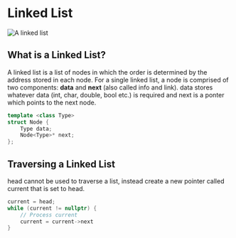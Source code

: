 # Linked List


![A linked list](\linked_list.png)



## What is a Linked List?

A linked list is a list of nodes in which the order is determined by the address stored in each node. 
For a single linked list, a node is comprised of two components: **data** and **next** (also called info and link).
data stores whatever data (int, char, double, bool etc.) is required and next is a ponter which points to the next node.

```cpp
template <class Type>
struct Node {
	Type data;
	Node<Type>* next;
};
```

## Traversing a Linked List

head cannot be used to traverse a list, instead create a new pointer called current that is set to head. 

```cpp
current = head;
while (current != nullptr) {
	// Process current
	current = current->next
}
```